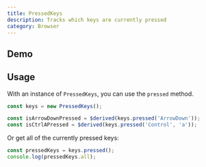 ```yaml
---
title: PressedKeys
description: Tracks which keys are currently pressed
category: Browser
---
```


<script>
import Demo from '$lib/components/demos/pressed-keys.svelte';
</script>

## Demo

<Demo />

## Usage

With an instance of `PressedKeys`, you can use the `pressed` method.

```ts
const keys = new PressedKeys();

const isArrowDownPressed = $derived(keys.pressed('ArrowDown'));
const isCtrlAPressed = $derived(keys.pressed('Control', 'a'));
```

Or get all of the currently pressed keys:

```ts
const pressedKeys = keys.pressed();
console.log(pressedKeys.all);
```

